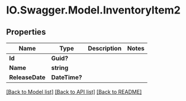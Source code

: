 # IO.Swagger.Model.InventoryItem2
## Properties

Name | Type | Description | Notes
------------ | ------------- | ------------- | -------------
**Id** | **Guid?** |  | 
**Name** | **string** |  | 
**ReleaseDate** | **DateTime?** |  | 

[[Back to Model list]](../README.md#documentation-for-models) [[Back to API list]](../README.md#documentation-for-api-endpoints) [[Back to README]](../README.md)

